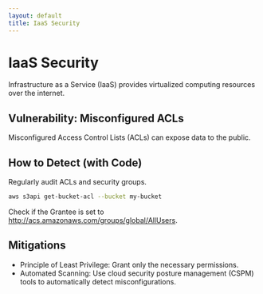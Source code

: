 ```yaml
---
layout: default
title: IaaS Security
---
```

# IaaS Security

Infrastructure as a Service (IaaS) provides virtualized computing resources over the internet.

## Vulnerability: Misconfigured ACLs
Misconfigured Access Control Lists (ACLs) can expose data to the public.

## How to Detect (with Code)
Regularly audit ACLs and security groups.
```bash
aws s3api get-bucket-acl --bucket my-bucket
```

Check if the Grantee is set to http://acs.amazonaws.com/groups/global/AllUsers.

## Mitigations
- Principle of Least Privilege: Grant only the necessary permissions.
- Automated Scanning: Use cloud security posture management (CSPM) tools to automatically detect misconfigurations.